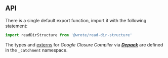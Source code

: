 ## API

There is a single default export function, import it with the following statement:

```js
import readDirStructure from '@wrote/read-dir-structure'
```

The types and [externs](externs.js) for _Google Closure Compiler_ via [**_Depack_**](https://github.com/dpck/depack) are defined in the `_catchment` namespace.